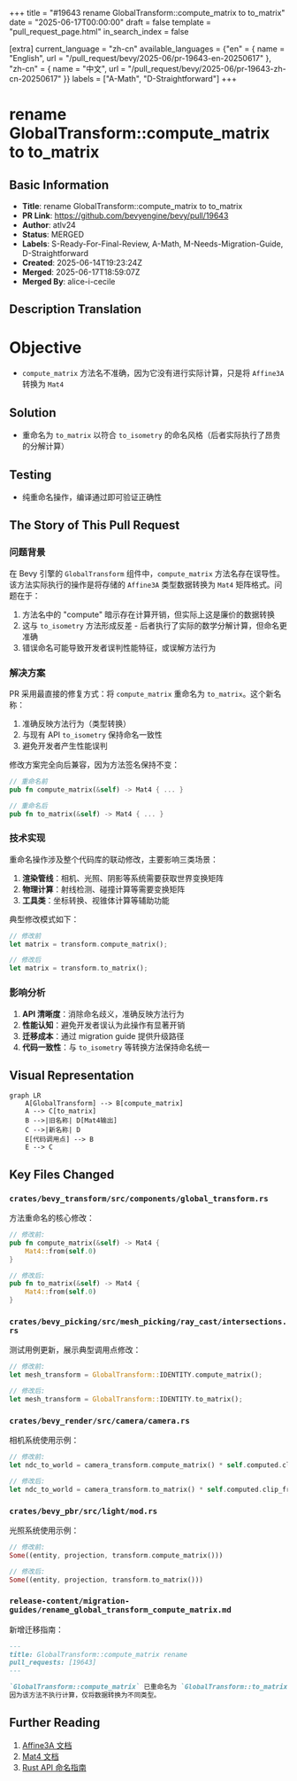 +++
title = "#19643 rename GlobalTransform::compute_matrix to to_matrix"
date = "2025-06-17T00:00:00"
draft = false
template = "pull_request_page.html"
in_search_index = false

[extra]
current_language = "zh-cn"
available_languages = {"en" = { name = "English", url = "/pull_request/bevy/2025-06/pr-19643-en-20250617" }, "zh-cn" = { name = "中文", url = "/pull_request/bevy/2025-06/pr-19643-zh-cn-20250617" }}
labels = ["A-Math", "D-Straightforward"]
+++

# rename GlobalTransform::compute_matrix to to_matrix

## Basic Information
- **Title**: rename GlobalTransform::compute_matrix to to_matrix
- **PR Link**: https://github.com/bevyengine/bevy/pull/19643
- **Author**: atlv24
- **Status**: MERGED
- **Labels**: S-Ready-For-Final-Review, A-Math, M-Needs-Migration-Guide, D-Straightforward
- **Created**: 2025-06-14T19:23:24Z
- **Merged**: 2025-06-17T18:59:07Z
- **Merged By**: alice-i-cecile

## Description Translation
# Objective
- `compute_matrix` 方法名不准确，因为它没有进行实际计算，只是将 `Affine3A` 转换为 `Mat4`

## Solution
- 重命名为 `to_matrix` 以符合 `to_isometry` 的命名风格（后者实际执行了昂贵的分解计算）

## Testing
- 纯重命名操作，编译通过即可验证正确性

## The Story of This Pull Request

### 问题背景
在 Bevy 引擎的 `GlobalTransform` 组件中，`compute_matrix` 方法名存在误导性。该方法实际执行的操作是将存储的 `Affine3A` 类型数据转换为 `Mat4` 矩阵格式。问题在于：
1. 方法名中的 "compute" 暗示存在计算开销，但实际上这是廉价的数据转换
2. 这与 `to_isometry` 方法形成反差 - 后者执行了实际的数学分解计算，但命名更准确
3. 错误命名可能导致开发者误判性能特征，或误解方法行为

### 解决方案
PR 采用最直接的修复方式：将 `compute_matrix` 重命名为 `to_matrix`。这个新名称：
1. 准确反映方法行为（类型转换）
2. 与现有 API `to_isometry` 保持命名一致性
3. 避免开发者产生性能误判

修改方案完全向后兼容，因为方法签名保持不变：
```rust
// 重命名前
pub fn compute_matrix(&self) -> Mat4 { ... }

// 重命名后
pub fn to_matrix(&self) -> Mat4 { ... }
```

### 技术实现
重命名操作涉及整个代码库的联动修改，主要影响三类场景：
1. **渲染管线**：相机、光照、阴影等系统需要获取世界变换矩阵
2. **物理计算**：射线检测、碰撞计算等需要变换矩阵
3. **工具类**：坐标转换、视锥体计算等辅助功能

典型修改模式如下：
```rust
// 修改前
let matrix = transform.compute_matrix();

// 修改后
let matrix = transform.to_matrix();
```

### 影响分析
1. **API 清晰度**：消除命名歧义，准确反映方法行为
2. **性能认知**：避免开发者误认为此操作有显著开销
3. **迁移成本**：通过 migration guide 提供升级路径
4. **代码一致性**：与 `to_isometry` 等转换方法保持命名统一

## Visual Representation
```mermaid
graph LR
    A[GlobalTransform] --> B[compute_matrix]
    A --> C[to_matrix]
    B -->|旧名称| D[Mat4输出]
    C -->|新名称| D
    E[代码调用点] --> B
    E --> C
```

## Key Files Changed

### `crates/bevy_transform/src/components/global_transform.rs`
方法重命名的核心修改：
```rust
// 修改前:
pub fn compute_matrix(&self) -> Mat4 {
    Mat4::from(self.0)
}

// 修改后:
pub fn to_matrix(&self) -> Mat4 {
    Mat4::from(self.0)
}
```

### `crates/bevy_picking/src/mesh_picking/ray_cast/intersections.rs`
测试用例更新，展示典型调用点修改：
```rust
// 修改前:
let mesh_transform = GlobalTransform::IDENTITY.compute_matrix();

// 修改后:
let mesh_transform = GlobalTransform::IDENTITY.to_matrix();
```

### `crates/bevy_render/src/camera/camera.rs`
相机系统使用示例：
```rust
// 修改前:
let ndc_to_world = camera_transform.compute_matrix() * self.computed.clip_from_view.inverse();

// 修改后:
let ndc_to_world = camera_transform.to_matrix() * self.computed.clip_from_view.inverse();
```

### `crates/bevy_pbr/src/light/mod.rs`
光照系统使用示例：
```rust
// 修改前:
Some((entity, projection, transform.compute_matrix()))

// 修改后:
Some((entity, projection, transform.to_matrix()))
```

### `release-content/migration-guides/rename_global_transform_compute_matrix.md`
新增迁移指南：
```markdown
---
title: GlobalTransform::compute_matrix rename
pull_requests: [19643]
---

`GlobalTransform::compute_matrix` 已重命名为 `GlobalTransform::to_matrix`，
因为该方法不执行计算，仅将数据转换为不同类型。
```

## Further Reading
1. [Affine3A 文档](https://docs.rs/glam/latest/glam/struct.Affine3A.html)
2. [Mat4 文档](https://docs.rs/glam/latest/glam/struct.Mat4.html)
3. [Rust API 命名指南](https://rust-lang.github.io/api-guidelines/naming.html)